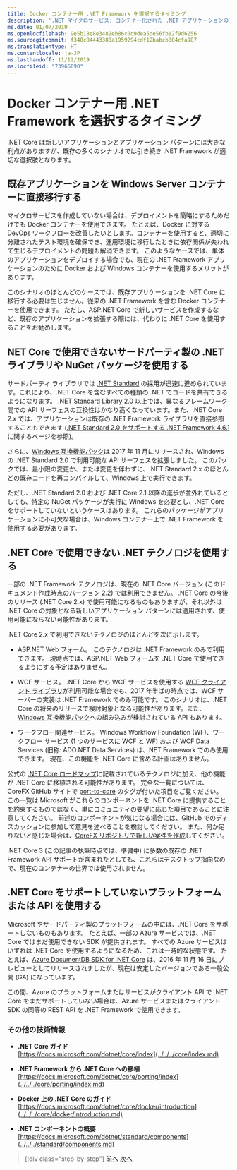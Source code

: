 ```yaml
---
title: Docker コンテナー用 .NET Framework を選択するタイミング
description: '.NET マイクロサービス: コンテナー化された .NET アプリケーションのアーキテクチャ | Docker コンテナー用 .NET Framework を選択するタイミング'
ms.date: 01/07/2019
ms.openlocfilehash: 9e5b18e8e3482eb86c0d9dea5de56fb12f9d6256
ms.sourcegitcommit: f348c84443380a1959294cdf12babcb804cfa987
ms.translationtype: HT
ms.contentlocale: ja-JP
ms.lasthandoff: 11/12/2019
ms.locfileid: "73966890"
---
```

# <a name="when-to-choose-net-framework-for-docker-containers"></a>Docker コンテナー用 .NET Framework を選択するタイミング

.NET Core は新しいアプリケーションとアプリケーション パターンには大きな利点がありますが、既存の多くのシナリオでは引き続き .NET Framework が適切な選択肢となります。

## <a name="migrating-existing-applications-directly-to-a-windows-server-container"></a>既存アプリケーションを Windows Server コンテナーに直接移行する

マイクロサービスを作成していない場合は、デプロイメントを簡略にするためだけでも Docker コンテナーを使用できます。 たとえば、Docker に対する DevOps ワークフローを改善したいとします。コンテナーを使用すると、適切に分離されたテスト環境を確保でき、運用環境に移行したときに依存関係が失われて生じるデプロイメントの問題も解消できます。 このようなケースでは、単体のアプリケーションをデプロイする場合でも、現在の .NET Framework アプリケーションのために Docker および Windows コンテナーを使用するメリットがあります。

このシナリオのほとんどのケースでは、既存アプリケーションを .NET Core に移行する必要は生じません。従来の .NET Framework を含む Docker コンテナーを使用できます。 ただし、ASP.NET Core で新しいサービスを作成するなど、既存のアプリケーションを拡張する際には、代わりに .NET Core を使用することをお勧めします。

## <a name="using-third-party-net-libraries-or-nuget-packages-not-available-for-net-core"></a>NET Core で使用できないサードパーティ製の .NET ライブラリや NuGet パッケージを使用する

サードパーティ ライブラリでは [.NET Standard](../../../standard/net-standard.md) の採用が迅速に進められています。これにより、.NET Core を含むすべての種類の .NET でコードを共有できるようになります。 .NET Standard Library 2.0 以上では、異なるフレームワーク間での API サーフェスの互換性はかなり高くなっています。また、.NET Core 2.x では、アプリケーションは既存の .NET Framework ライブラリを直接参照することもできます ([.NET Standard 2.0 をサポートする .NET Framework 4.6.1](https://github.com/dotnet/standard/blob/master/docs/planning/netstandard-2.0/README.md#net-framework-461-supporting-net-standard-20) に関するページを参照)。

さらに、[Windows 互換機能パック](../../../core/porting/windows-compat-pack.md)は 2017 年 11 月にリリースされ、Windows の .NET Standard 2.0 で利用可能な API サーフェスを拡張しました。 このパックでは、最小限の変更か、または変更を伴わずに、.NET Standard 2.x のほとんどの既存コードを再コンパイルして、Windows 上で実行できます。

ただし、.NET Standard 2.0 および .NET Core 2.1 以降の進歩が並外れているとしても、特定の NuGet パッケージが実行に Windows を必要とし、.NET Core をサポートしていないというケースはあります。 これらのパッケージがアプリケーションに不可欠な場合は、Windows コンテナー上で .NET Framework を使用する必要があります。

## <a name="using-net-technologies-not-available-for-net-core"></a>.NET Core で使用できない .NET テクノロジを使用する

一部の .NET Framework テクノロジは、現在の .NET Core バージョン (このドキュメント作成時点のバージョン 2.2) では利用できません。 .NET Core の今後のリリース (.NET Core 2.x) で使用可能になるものもありますが、それ以外は .NET Core の対象となる新しいアプリケーション パターンには適用されず、使用可能にならない可能性があります。

.NET Core 2.x で利用できないテクノロジのほとんどを次に示します。

- ASP.NET Web フォーム。 このテクノロジは .NET Framework のみで利用できます。 現時点では、ASP.NET Web フォームを .NET Core で使用できるようにする予定はありません。

- WCF サービス。 .NET Core から WCF サービスを使用する [WCF クライアント ライブラリ](https://github.com/dotnet/wcf)が利用可能な場合でも、2017 年半ばの時点では、WCF サーバーの実装は .NET Framework でのみ可能です。 このシナリオは、.NET Core の将来のリリースで検討対象となる可能性があります。また、[Windows 互換機能パック](../../../core/porting/windows-compat-pack.md)への組み込みが検討されている API もあります。

- ワークフロー関連サービス。 Windows Workflow Foundation (WF)、ワークフロー サービス (1 つのサービスに WCF と WF) および WCF Data Services (旧称: ADO.NET Data Services) は、NET Framework でのみ使用できます。 現在、この機能を .NET Core に含める計画はありません。

公式の [.NET Core ロードマップ](https://github.com/aspnet/Home/wiki/Roadmap)に記載されているテクノロジに加え、他の機能が .NET Core に移植される可能性があります。 完全な一覧については、CoreFX GitHub サイトで [port-to-core](https://github.com/dotnet/corefx/issues?q=is%3Aopen+is%3Aissue+label%3Aport-to-core) のタグが付いた項目をご覧ください。 この一覧は Microsoft がこれらのコンポーネントを .NET Core に提供することを約束するものではなく、単にコミュニティの要望に応じた項目であることに注意してください。 前述のコンポーネントが気になる場合には、GitHub でのディスカッションに参加して意見を述べることを検討してください。 また、何か足りないと感じた場合は、[CoreFX リポジトリで新しい案件を作成](https://github.com/dotnet/corefx/issues/new)してください。

.NET Core 3 (この記事の執筆時点では、準備中) に多数の既存の .NET Framework API サポートが含まれたとしても、これらはデスクトップ指向なので、現在のコンテナーの世界では使用されません。

## <a name="using-a-platform-or-api-that-does-not-support-net-core"></a>.NET Core をサポートしていないプラットフォームまたは API を使用する

Microsoft やサードパーティ製のプラットフォームの中には、.NET Core をサポートしないものもあります。 たとえば、一部の Azure サービスでは、.NET Core ではまだ使用できない SDK が提供されます。 すべての Azure サービスはいずれは .NET Core を使用するようになるため、これは一時的な状態です。 たとえば、[Azure DocumentDB SDK for .NET Core](https://www.nuget.org/packages/Microsoft.Azure.DocumentDB.Core) は、2016 年 11 月 16 日にプレビューとしてリリースされましたが、現在は安定したバージョンである一般公開 (GA) になっています。

この間、Azure のプラットフォームまたはサービスがクライアント API で .NET Core をまだサポートしていない場合は、Azure サービスまたはクライアント SDK の同等の REST API を .NET Framework で使用できます。

### <a name="additional-resources"></a>その他の技術情報

- **.NET Core ガイド** \
  [https://docs.microsoft.com/dotnet/core/index](../../../core/index.md)

- **.NET Framework から .NET Core への移植** \
  [https://docs.microsoft.com/dotnet/core/porting/index](../../../core/porting/index.md)

- **Docker 上の .NET Core のガイド** \
  [https://docs.microsoft.com/dotnet/core/docker/introduction](../../../core/docker/introduction.md)

- **.NET コンポーネントの概要** \
  [https://docs.microsoft.com/dotnet/standard/components](../../../standard/components.md)

>[!div class="step-by-step"]
>[前へ](net-core-container-scenarios.md)
>[次へ](container-framework-choice-factors.md)
